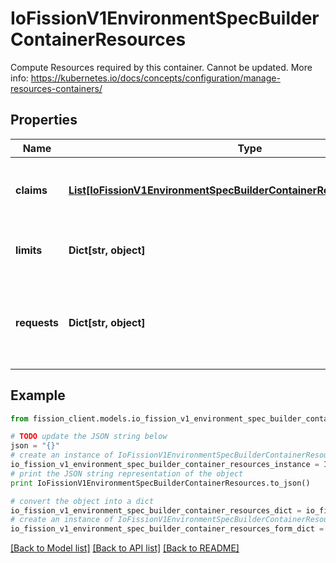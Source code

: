 # IoFissionV1EnvironmentSpecBuilderContainerResources

Compute Resources required by this container. Cannot be updated. More info: https://kubernetes.io/docs/concepts/configuration/manage-resources-containers/

## Properties

Name | Type | Description | Notes
------------ | ------------- | ------------- | -------------
**claims** | [**List[IoFissionV1EnvironmentSpecBuilderContainerResourcesClaimsInner]**](IoFissionV1EnvironmentSpecBuilderContainerResourcesClaimsInner.md) | Claims lists the names of resources, defined in spec.resourceClaims, that are used by this container.  This is an alpha field and requires enabling the DynamicResourceAllocation feature gate.  This field is immutable. It can only be set for containers. | [optional] 
**limits** | **Dict[str, object]** | Limits describes the maximum amount of compute resources allowed. More info: https://kubernetes.io/docs/concepts/configuration/manage-resources-containers/ | [optional] 
**requests** | **Dict[str, object]** | Requests describes the minimum amount of compute resources required. If Requests is omitted for a container, it defaults to Limits if that is explicitly specified, otherwise to an implementation-defined value. Requests cannot exceed Limits. More info: https://kubernetes.io/docs/concepts/configuration/manage-resources-containers/ | [optional] 

## Example

```python
from fission_client.models.io_fission_v1_environment_spec_builder_container_resources import IoFissionV1EnvironmentSpecBuilderContainerResources

# TODO update the JSON string below
json = "{}"
# create an instance of IoFissionV1EnvironmentSpecBuilderContainerResources from a JSON string
io_fission_v1_environment_spec_builder_container_resources_instance = IoFissionV1EnvironmentSpecBuilderContainerResources.from_json(json)
# print the JSON string representation of the object
print IoFissionV1EnvironmentSpecBuilderContainerResources.to_json()

# convert the object into a dict
io_fission_v1_environment_spec_builder_container_resources_dict = io_fission_v1_environment_spec_builder_container_resources_instance.to_dict()
# create an instance of IoFissionV1EnvironmentSpecBuilderContainerResources from a dict
io_fission_v1_environment_spec_builder_container_resources_form_dict = io_fission_v1_environment_spec_builder_container_resources.from_dict(io_fission_v1_environment_spec_builder_container_resources_dict)
```
[[Back to Model list]](../README.md#documentation-for-models) [[Back to API list]](../README.md#documentation-for-api-endpoints) [[Back to README]](../README.md)


